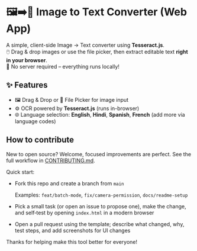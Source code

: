 # 🖼️➡️📝 Image to Text Converter (Web App)   
 
A simple, client-side Image → Text converter using **Tesseract.js**.    
🖱️ Drag & drop images or use the file picker, then extract editable text **right in your browser**.  
🚫 No server required – everything runs locally! 
 
## ✨ Features  
- 🖼️ Drag & Drop or 📂 File Picker for image input  
- ⚙️ OCR powered by **Tesseract.js** (runs in-browser)  
- 🌐 Language selection: **English**, **Hindi**, **Spanish**, **French** (add more via language codes)  


## How to contribute  

New to open source?
 Welcome, focused improvements are perfect. 
 See the full workflow in [CONTRIBUTING.md](./CONTRIBUTING.md).

Quick start:
- Fork this repo and create a branch from `main`  

  Examples: `feat/batch-mode`, `fix/camera-permission`, `docs/readme-setup`

- Pick a small task (or open an issue to propose one), make the change, and self‑test by opening `index.html` in a modern browser
- Open a pull request using the template; describe what changed, why, test steps, and add screenshots for UI changes

Thanks for helping make this tool better for everyone!
